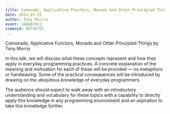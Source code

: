 ```yaml
---
title: Comonads, Applicative Functors, Monads and Other Principled Things
date: 2014-03-25
author: Tony Morris
event: 166867012
vimeoid: 90738761
---
```


Comonads, Applicative Functors, Monads and Other Principled Things by Tony
Morris 

In this talk, we will discuss what these concepts represent and how they apply
in everyday programming practices. A concrete explanation of the meaning and
motivation for each of these will be provided — no metaphors or handwaving.
Some of the practical consequences will be introduced by drawing on the
ubiquitous knowledge of everyday programmers.

The audience should expect to walk away with an introductory understanding and
vocabulary for these topics with a capability to directly apply this knowledge
in any programming environment and an aspiration to take this knowledge
further.
